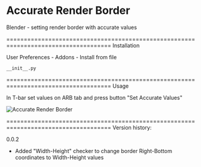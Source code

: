 Accurate Render Border
====================================================================================
Blender - setting render border with accurate values

====================================================================================
Installation

User Preferences - Addons - Install from file
    
    __init__.py

====================================================================================
Usage

In T-bar set values on ARB tab and press button "Set Accurate Values"

<img src="http://b3d.interplanety.ru/wp-content/upload_content/2016/10/00-2-400x353.jpg" title="Accurate Render Border">

====================================================================================
Version history:

0.0.2

- Added "Width-Height" checker to change border Right-Bottom coordinates to Width-Height values
